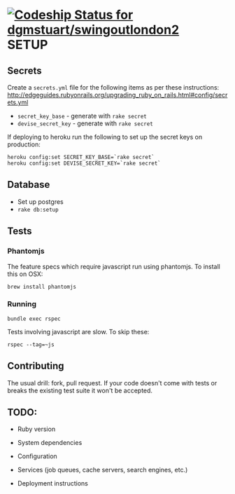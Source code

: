 [ ![Codeship Status for dgmstuart/swingoutlondon2](https://codeship.io/projects/8a8d8a90-16bb-0132-1b16-5e9521f3a2db/status)](https://codeship.io/projects/33943)
SETUP
=======

Secrets
-------
Create a `secrets.yml` file for the following items as per these instructions: http://edgeguides.rubyonrails.org/upgrading_ruby_on_rails.html#config/secrets.yml

  * `secret_key_base` - generate with `rake secret`
  * `devise_secret_key` - generate with `rake secret`

If deploying to heroku run the following to set up the secret keys on production:

    heroku config:set SECRET_KEY_BASE=`rake secret`
    heroku config:set DEVISE_SECRET_KEY=`rake secret`

Database
--------

* Set up postgres
* `rake db:setup`

Tests
-------
### Phantomjs
The feature specs which require javascript run using phantomjs. To install this on OSX:

    brew install phantomjs


### Running
    bundle exec rspec

Tests involving javascript are slow. To skip these:

    rspec --tag=~js

Contributing
------------

The usual drill: fork, pull request. If your code doesn't come with tests or breaks the existing test suite it won't be accepted.


TODO:
-----

* Ruby version

* System dependencies

* Configuration

* Services (job queues, cache servers, search engines, etc.)

* Deployment instructions
